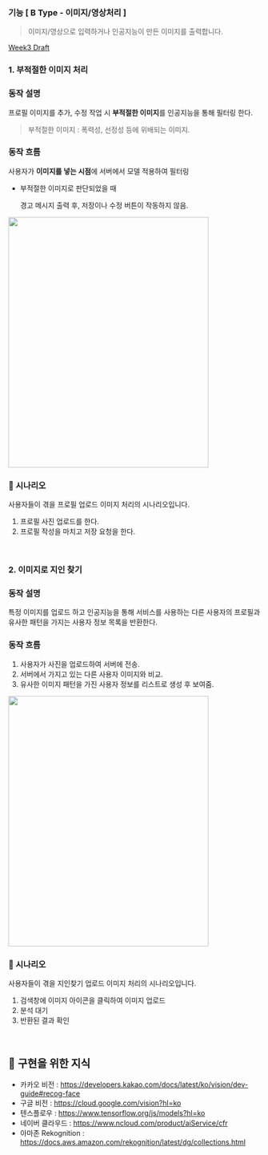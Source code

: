 ### 기능 [ B Type - 이미지/영상처리 ]

>이미지/영상으로 입력하거나 인공지능이 만든 이미지를 출력합니다.

[Week3 Draft](./gomemory_week3_draft.pdf)

### **1. 부적절한 이미지 처리**

### 동작 설명

프로필 이미지를 추가, 수정 작업 시 **부적절한 이미지**를 인공지능을 통해 필터링 한다.

> 부적절한 이미지 : 폭력성, 선정성 등에 위배되는 이미지.

### 동작 흐름
사용자가 **이미지를 넣는 시점**에 서버에서 모델 적용하여 필터링

- 부적절한 이미지로 판단되었을 때

    경고 메시지 출력 후, 저장이나 수정 버튼이 작동하지 않음. 

<img src="https://user-images.githubusercontent.com/42436353/89118343-02070a00-d4e0-11ea-80b9-d45f5d86e1d0.png" width = "400" height = "500">

### :movie_camera: ​시나리오

사용자들이 겪을 프로필 업로드 이미지 처리의 시나리오입니다.

1. 프로필 사진 업로드를 한다.
2. 프로필 작성을 마치고 저장 요청을 한다.

<br/>

### **2. 이미지로 지인 찾기**
### 동작 설명
특정 이미지를 업로드 하고 인공지능을 통해 서비스를 사용하는 다른 사용자의 프로필과 유사한 패턴을 가지는 사용자 정보 목록을 반환한다.

### 동작 흐름
1. 사용자가 사진을 업로드하여 서버에 전송.
2. 서버에서 가지고 있는 다른 사용자 이미지와 비교.
3. 유사한 이미지 패턴을 가진 사용자 정보를 리스트로 생성 후 보여줌.

<img src="https://user-images.githubusercontent.com/42436353/89118344-03d0cd80-d4e0-11ea-8334-c2d0c4dc68dd.png" width = "400" height = "500">

### :movie_camera: 시나리오

사용자들이 겪을 지인찾기 업로드 이미지 처리의 시나리오입니다.

1. 검색창에 이미지 아이콘을 클릭하여 이미지 업로드
2. 분석 대기
3. 반환된 결과 확인

<br/>

## :memo: 구현을 위한 지식​

- 카카오 비전 : https://developers.kakao.com/docs/latest/ko/vision/dev-guide#recog-face
- 구글 비전 : https://cloud.google.com/vision?hl=ko
- 텐스플로우 : https://www.tensorflow.org/js/models?hl=ko
- 네이버 클라우드 : https://www.ncloud.com/product/aiService/cfr
- 아마존 Rekognition : https://docs.aws.amazon.com/rekognition/latest/dg/collections.html
